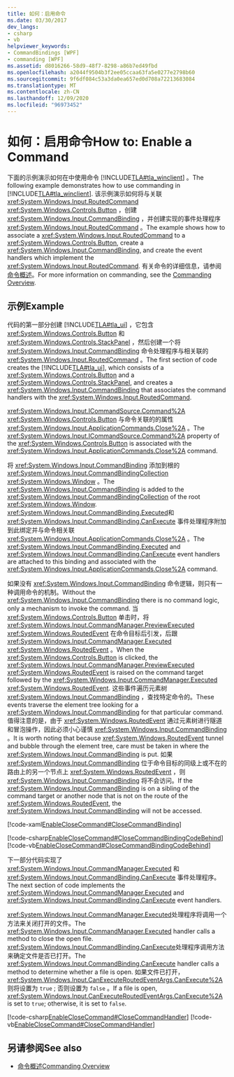 ```yaml
---
title: 如何：启用命令
ms.date: 03/30/2017
dev_langs:
- csharp
- vb
helpviewer_keywords:
- CommandBindings [WPF]
- commanding [WPF]
ms.assetid: d8016266-58d9-48f7-8298-a86b7ed49fbd
ms.openlocfilehash: a2044f9504b3f2ee05ccaa63fa5e0277e2798b60
ms.sourcegitcommit: 9f6df084c53a3da0ea657ed0d708a72213683084
ms.translationtype: MT
ms.contentlocale: zh-CN
ms.lasthandoff: 12/09/2020
ms.locfileid: "96973452"
---
```

# <a name="how-to-enable-a-command"></a><span data-ttu-id="d4ac7-102">如何：启用命令</span><span class="sxs-lookup"><span data-stu-id="d4ac7-102">How to: Enable a Command</span></span>
<span data-ttu-id="d4ac7-103">下面的示例演示如何在中使用命令 [!INCLUDE[TLA#tla_winclient](../../../includes/tlasharptla-winclient-md.md)] 。</span><span class="sxs-lookup"><span data-stu-id="d4ac7-103">The following example demonstrates how to use commanding in [!INCLUDE[TLA#tla_winclient](../../../includes/tlasharptla-winclient-md.md)].</span></span>  <span data-ttu-id="d4ac7-104">该示例演示如何将与关联 <xref:System.Windows.Input.RoutedCommand> <xref:System.Windows.Controls.Button> ，创建 <xref:System.Windows.Input.CommandBinding> ，并创建实现的事件处理程序 <xref:System.Windows.Input.RoutedCommand> 。</span><span class="sxs-lookup"><span data-stu-id="d4ac7-104">The example shows how to associate a <xref:System.Windows.Input.RoutedCommand> to a <xref:System.Windows.Controls.Button>, create a <xref:System.Windows.Input.CommandBinding>, and create the event handlers which implement the <xref:System.Windows.Input.RoutedCommand>.</span></span>  <span data-ttu-id="d4ac7-105">有关命令的详细信息，请参阅 [命令概述](commanding-overview.md)。</span><span class="sxs-lookup"><span data-stu-id="d4ac7-105">For more information on commanding, see the [Commanding Overview](commanding-overview.md).</span></span>  
  
## <a name="example"></a><span data-ttu-id="d4ac7-106">示例</span><span class="sxs-lookup"><span data-stu-id="d4ac7-106">Example</span></span>  
 <span data-ttu-id="d4ac7-107">代码的第一部分创建 [!INCLUDE[TLA#tla_ui](../../../includes/tlasharptla-ui-md.md)] ，它包含 <xref:System.Windows.Controls.Button> 和 <xref:System.Windows.Controls.StackPanel> ，然后创建一个将 <xref:System.Windows.Input.CommandBinding> 命令处理程序与相关联的 <xref:System.Windows.Input.RoutedCommand> 。</span><span class="sxs-lookup"><span data-stu-id="d4ac7-107">The first section of code creates the [!INCLUDE[TLA#tla_ui](../../../includes/tlasharptla-ui-md.md)], which consists of a <xref:System.Windows.Controls.Button> and a <xref:System.Windows.Controls.StackPanel>, and creates a <xref:System.Windows.Input.CommandBinding> that associates the command handlers with the <xref:System.Windows.Input.RoutedCommand>.</span></span>  
  
 <span data-ttu-id="d4ac7-108"><xref:System.Windows.Input.ICommandSource.Command%2A> <xref:System.Windows.Controls.Button> 与命令关联的的属性 <xref:System.Windows.Input.ApplicationCommands.Close%2A> 。</span><span class="sxs-lookup"><span data-stu-id="d4ac7-108">The <xref:System.Windows.Input.ICommandSource.Command%2A> property of the <xref:System.Windows.Controls.Button> is associated with the <xref:System.Windows.Input.ApplicationCommands.Close%2A> command.</span></span>  
  
 <span data-ttu-id="d4ac7-109">将 <xref:System.Windows.Input.CommandBinding> 添加到根的 <xref:System.Windows.Input.CommandBindingCollection> <xref:System.Windows.Window> 。</span><span class="sxs-lookup"><span data-stu-id="d4ac7-109">The <xref:System.Windows.Input.CommandBinding> is added to the <xref:System.Windows.Input.CommandBindingCollection> of the root <xref:System.Windows.Window>.</span></span> <span data-ttu-id="d4ac7-110"><xref:System.Windows.Input.CommandBinding.Executed>和 <xref:System.Windows.Input.CommandBinding.CanExecute> 事件处理程序附加到此绑定并与命令相关联 <xref:System.Windows.Input.ApplicationCommands.Close%2A> 。</span><span class="sxs-lookup"><span data-stu-id="d4ac7-110">The <xref:System.Windows.Input.CommandBinding.Executed> and <xref:System.Windows.Input.CommandBinding.CanExecute> event handlers are attached to this binding and associated with the <xref:System.Windows.Input.ApplicationCommands.Close%2A> command.</span></span>  
  
 <span data-ttu-id="d4ac7-111">如果没有 <xref:System.Windows.Input.CommandBinding> 命令逻辑，则只有一种调用命令的机制。</span><span class="sxs-lookup"><span data-stu-id="d4ac7-111">Without the <xref:System.Windows.Input.CommandBinding> there is no command logic, only a mechanism to invoke the command.</span></span>  <span data-ttu-id="d4ac7-112">当 <xref:System.Windows.Controls.Button> 单击时，将 <xref:System.Windows.Input.CommandManager.PreviewExecuted> <xref:System.Windows.RoutedEvent> 在命令目标后引发，后跟 <xref:System.Windows.Input.CommandManager.Executed> <xref:System.Windows.RoutedEvent> 。</span><span class="sxs-lookup"><span data-stu-id="d4ac7-112">When the <xref:System.Windows.Controls.Button> is clicked, the <xref:System.Windows.Input.CommandManager.PreviewExecuted> <xref:System.Windows.RoutedEvent> is raised on the command target followed by the <xref:System.Windows.Input.CommandManager.Executed> <xref:System.Windows.RoutedEvent>.</span></span>  <span data-ttu-id="d4ac7-113">这些事件遍历元素树 <xref:System.Windows.Input.CommandBinding> ，查找特定命令的。</span><span class="sxs-lookup"><span data-stu-id="d4ac7-113">These events traverse the element tree looking for a <xref:System.Windows.Input.CommandBinding> for that particular command.</span></span>  <span data-ttu-id="d4ac7-114">值得注意的是，由于 <xref:System.Windows.RoutedEvent> 通过元素树进行隧道和冒泡操作，因此必须小心谨慎 <xref:System.Windows.Input.CommandBinding> 。</span><span class="sxs-lookup"><span data-stu-id="d4ac7-114">It is worth noting that because <xref:System.Windows.RoutedEvent> tunnel and bubble through the element tree, care must be taken in where the <xref:System.Windows.Input.CommandBinding> is put.</span></span>   <span data-ttu-id="d4ac7-115">如果 <xref:System.Windows.Input.CommandBinding> 位于命令目标的同级上或不在的路由上的另一个节点上 <xref:System.Windows.RoutedEvent> ，则 <xref:System.Windows.Input.CommandBinding> 将不会访问。</span><span class="sxs-lookup"><span data-stu-id="d4ac7-115">If the <xref:System.Windows.Input.CommandBinding> is on a sibling of the command target or another node that is not on the route of the <xref:System.Windows.RoutedEvent>, the <xref:System.Windows.Input.CommandBinding> will not be accessed.</span></span>  
  
 [!code-xaml[EnableCloseCommand#CloseCommandBinding](~/samples/snippets/csharp/VS_Snippets_Wpf/EnableCloseCommand/CSharp/Window1.xaml#closecommandbinding)]  
  
 [!code-csharp[EnableCloseCommand#CloseCommandBindingCodeBehind](~/samples/snippets/csharp/VS_Snippets_Wpf/EnableCloseCommand/CSharp/Window1.xaml.cs#closecommandbindingcodebehind)]
 [!code-vb[EnableCloseCommand#CloseCommandBindingCodeBehind](~/samples/snippets/visualbasic/VS_Snippets_Wpf/EnableCloseCommand/VisualBasic/Window1.xaml.vb#closecommandbindingcodebehind)]  
  
 <span data-ttu-id="d4ac7-116">下一部分代码实现了 <xref:System.Windows.Input.CommandManager.Executed> 和 <xref:System.Windows.Input.CommandBinding.CanExecute> 事件处理程序。</span><span class="sxs-lookup"><span data-stu-id="d4ac7-116">The next section of code implements the <xref:System.Windows.Input.CommandManager.Executed> and <xref:System.Windows.Input.CommandBinding.CanExecute> event handlers.</span></span>  
  
 <span data-ttu-id="d4ac7-117"><xref:System.Windows.Input.CommandManager.Executed>处理程序将调用一个方法来关闭打开的文件。</span><span class="sxs-lookup"><span data-stu-id="d4ac7-117">The <xref:System.Windows.Input.CommandManager.Executed> handler calls a method to close the open file.</span></span>  <span data-ttu-id="d4ac7-118"><xref:System.Windows.Input.CommandBinding.CanExecute>处理程序调用方法来确定文件是否已打开。</span><span class="sxs-lookup"><span data-stu-id="d4ac7-118">The <xref:System.Windows.Input.CommandBinding.CanExecute> handler calls a method to determine whether a file is open.</span></span>  <span data-ttu-id="d4ac7-119">如果文件已打开， <xref:System.Windows.Input.CanExecuteRoutedEventArgs.CanExecute%2A> 则将设置为 `true` ; 否则设置为 `false` 。</span><span class="sxs-lookup"><span data-stu-id="d4ac7-119">If a file is open, <xref:System.Windows.Input.CanExecuteRoutedEventArgs.CanExecute%2A> is set to `true`; otherwise, it is set to `false`.</span></span>  
  
 [!code-csharp[EnableCloseCommand#CloseCommandHandler](~/samples/snippets/csharp/VS_Snippets_Wpf/EnableCloseCommand/CSharp/Window1.xaml.cs#closecommandhandler)]
 [!code-vb[EnableCloseCommand#CloseCommandHandler](~/samples/snippets/visualbasic/VS_Snippets_Wpf/EnableCloseCommand/VisualBasic/Window1.xaml.vb#closecommandhandler)]  
  
## <a name="see-also"></a><span data-ttu-id="d4ac7-120">另请参阅</span><span class="sxs-lookup"><span data-stu-id="d4ac7-120">See also</span></span>

- [<span data-ttu-id="d4ac7-121">命令概述</span><span class="sxs-lookup"><span data-stu-id="d4ac7-121">Commanding Overview</span></span>](commanding-overview.md)
